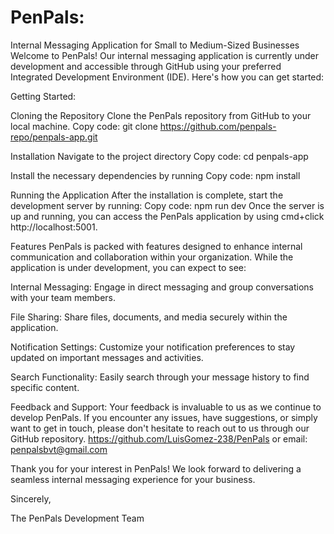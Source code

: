 
<h1>PenPals:</h1> 

Internal Messaging Application for Small to Medium-Sized Businesses
Welcome to PenPals! Our internal messaging application is currently under development and accessible through GitHub using your preferred Integrated Development Environment (IDE). Here's how you can get started:

Getting Started:

Cloning the Repository
Clone the PenPals repository from GitHub to your local machine.
Copy code: git clone https://github.com/penpals-repo/penpals-app.git

Installation
Navigate to the project directory
Copy code: cd penpals-app

Install the necessary dependencies by running
Copy code: npm install

Running the Application
After the installation is complete, start the development server by running:
Copy code: npm run dev
Once the server is up and running, you can access the PenPals application by using cmd+click http://localhost:5001.

Features
PenPals is packed with features designed to enhance internal communication and collaboration within your organization. While the application is under development, you can expect to see:

Internal Messaging:
Engage in direct messaging and group conversations with your team members.

File Sharing:
Share files, documents, and media securely within the application.

Notification Settings:
Customize your notification preferences to stay updated on important messages and activities.

Search Functionality:
Easily search through your message history to find specific content.

Feedback and Support:
Your feedback is invaluable to us as we continue to develop PenPals. If you encounter any issues, have suggestions, or simply want to get in touch, please don't hesitate to reach out to us through our GitHub repository.
https://github.com/LuisGomez-238/PenPals or email: penpalsbvt@gmail.com

Thank you for your interest in PenPals! We look forward to delivering a seamless internal messaging experience for your business.

Sincerely,

The PenPals Development Team




